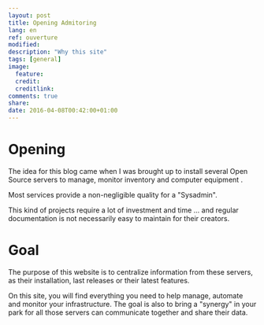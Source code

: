 ```yaml
---
layout: post
title: Opening Admitoring
lang: en
ref: ouverture
modified:
description: "Why this site"
tags: [general]
image:
  feature:
  credit:
  creditlink:
comments: true
share:
date: 2016-04-08T00:42:00+01:00
---
```


# Opening

The idea for this blog came when I was brought up to install several Open Source servers to manage, monitor inventory and computer equipment .

Most services provide a non-negligible quality for a "Sysadmin".

This kind of projects require a lot of investment and time ... and regular documentation is not necessarily easy to maintain for their creators.

# Goal

The purpose of this website is to centralize information from these servers, as their installation, last releases or their latest features.

On this site, you will find everything you need to help manage, automate and monitor your infrastructure. The goal is also to bring a "synergy" in your park for all those servers can communicate together and share their data.
